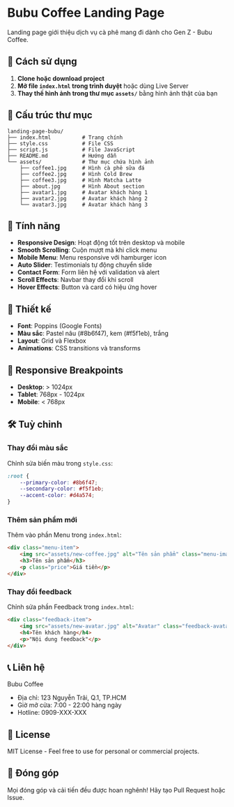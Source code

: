 # Bubu Coffee Landing Page

Landing page giới thiệu dịch vụ cà phê mang đi dành cho Gen Z - Bubu Coffee.

## 🚀 Cách sử dụng

1. **Clone hoặc download project**
2. **Mở file `index.html` trong trình duyệt** hoặc dùng Live Server
3. **Thay thế hình ảnh trong thư mục `assets/`** bằng hình ảnh thật của bạn

## 📁 Cấu trúc thư mục

```
landing-page-bubu/
├── index.html          # Trang chính
├── style.css           # File CSS
├── script.js           # File JavaScript
├── README.md           # Hướng dẫn
└── assets/             # Thư mục chứa hình ảnh
    ├── coffee1.jpg     # Hình cà phê sữa đá
    ├── coffee2.jpg     # Hình Cold Brew
    ├── coffee3.jpg     # Hình Matcha Latte
    ├── about.jpg       # Hình About section
    ├── avatar1.jpg     # Avatar khách hàng 1
    ├── avatar2.jpg     # Avatar khách hàng 2
    └── avatar3.jpg     # Avatar khách hàng 3
```

## 🎯 Tính năng

- **Responsive Design**: Hoạt động tốt trên desktop và mobile
- **Smooth Scrolling**: Cuộn mượt mà khi click menu
- **Mobile Menu**: Menu responsive với hamburger icon
- **Auto Slider**: Testimonials tự động chuyển slide
- **Contact Form**: Form liên hệ với validation và alert
- **Scroll Effects**: Navbar thay đổi khi scroll
- **Hover Effects**: Button và card có hiệu ứng hover

## 🎨 Thiết kế

- **Font**: Poppins (Google Fonts)
- **Màu sắc**: Pastel nâu (#8b6f47), kem (#f5f1eb), trắng
- **Layout**: Grid và Flexbox
- **Animations**: CSS transitions và transforms

## 📱 Responsive Breakpoints

- **Desktop**: > 1024px
- **Tablet**: 768px - 1024px
- **Mobile**: < 768px

## 🛠️ Tuỳ chỉnh

### Thay đổi màu sắc
Chỉnh sửa biến màu trong `style.css`:
```css
:root {
    --primary-color: #8b6f47;
    --secondary-color: #f5f1eb;
    --accent-color: #d4a574;
}
```

### Thêm sản phẩm mới
Thêm vào phần Menu trong `index.html`:
```html
<div class="menu-item">
    <img src="assets/new-coffee.jpg" alt="Tên sản phẩm" class="menu-image">
    <h3>Tên sản phẩm</h3>
    <p class="price">Giá tiền</p>
</div>
```

### Thay đổi feedback
Chỉnh sửa phần Feedback trong `index.html`:
```html
<div class="feedback-item">
    <img src="assets/new-avatar.jpg" alt="Avatar" class="feedback-avatar">
    <h4>Tên khách hàng</h4>
    <p>"Nội dung feedback"</p>
</div>
```

## 📞 Liên hệ

Bubu Coffee
- Địa chỉ: 123 Nguyễn Trãi, Q.1, TP.HCM
- Giờ mở cửa: 7:00 - 22:00 hàng ngày
- Hotline: 0909-XXX-XXX

## 📝 License

MIT License - Feel free to use for personal or commercial projects.

## 🤝 Đóng góp

Mọi đóng góp và cải tiến đều được hoan nghênh! Hãy tạo Pull Request hoặc Issue.